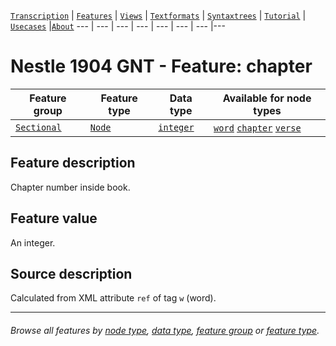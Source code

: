 <a name="start"></a>
[`Transcription`](../transcription.md#start) | [`Features`](../features.md#start) | [`Views`](../views.md#start) | [`Textformats`](../textformats.md#start) | [`Syntaxtrees`](../syntaxtrees.md#start) | [`Tutorial`](../../tutorial/README.md#start) | [`Usecases`](../usecases/README.md#start) |[`About`](../about.md#start)
---  | --- | --- | --- | --- | --- | --- |---

# Nestle 1904 GNT - Feature: chapter

Feature group | Feature type | Data type | Available for node types
---  | --- | --- | ---
[`Sectional`](featuresbygroup.md#sectional-features) | [`Node`](featuresbyfeaturetype.md#node-features) | [`integer`](featuresbydatatype.md#integer-datatype)  | [`word`](featuresbynodetype.md#word-nodes) [`chapter`](featuresbynodetype.md#chapter-nodes) [`verse`](featuresbynodetype.md#verse-nodes)

## Feature description  

Chapter number inside book.

## Feature value

An integer.

## Source description

Calculated from XML attribute `ref` of tag `w` (word).

---
###### *Browse all features by [node type](featuresbynodetype.md#start), [data type](featuresbydatatype.md#start), [feature group](featuresbygroup.md#start) or [feature type](featuresbyfeaturetype.md#start).*

